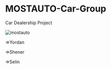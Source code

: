 # MOSTAUTO-Car-Group
Car Dealership Project 




![mostauto](https://github.com/xSerhanoww/MOSTAUTO-Car-Group/assets/139477440/82bb2336-2559-43c7-9810-565a4832ab02)






=>Yordan

=>Shener

=>Selin


